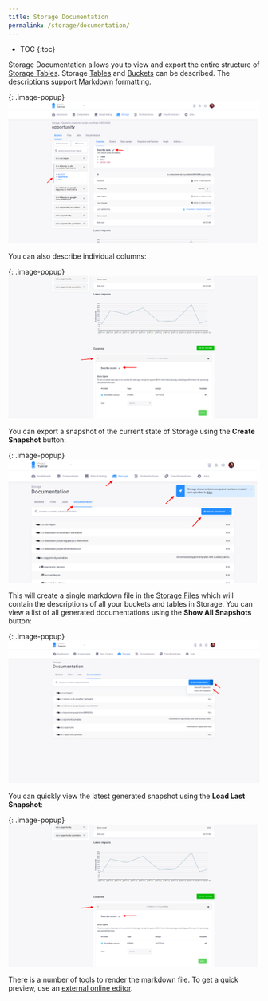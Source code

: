 ```yaml
---
title: Storage Documentation
permalink: /storage/documentation/
---
```


* TOC
{:toc}

Storage Documentation allows you to view and export the entire structure of [Storage Tables](/storage/tables/).
Storage [Tables](/storage/tables/) and [Buckets](/storage/buckets/) can be described. The descriptions support [Markdown](https://www.markdownguide.org/getting-started/) formatting.

{: .image-popup}
![Screenshot - Enter Description](/storage/documentation/documentation-2.png)

You can also describe individual columns:

{: .image-popup}
![Screenshot - Enter Column Description](/storage/documentation/documentation-4.png)

You can export a snapshot of the current state of Storage using the **Create Snapshot** button:

{: .image-popup}
![Screenshot - Enter Description](/storage/documentation/documentation-1.png)

This will create a single markdown file in the [Storage Files](/storage/files/) which will contain the descriptions of
all your buckets and tables in Storage. You can view a list of all generated documentations using the **Show All Snapshots** button:

{: .image-popup}
![Screenshot - Show All Snapshots](/storage/documentation/documentation-3.png)

You can quickly view the latest generated snapshot using the **Load Last Snapshot**:

{: .image-popup}
![Screenshot - Show All Snapshots](/storage/documentation/documentation-4.png)


There is a number of [tools](https://www.markdownguide.org/tools/) to render 
the markdown file. To get a quick preview, use an [external online editor](https://dillinger.io/).
